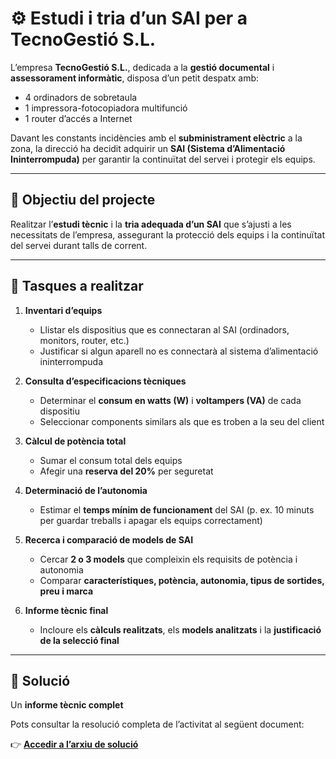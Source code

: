 # ⚙️ Estudi i tria d’un SAI per a TecnoGestió S.L.

L’empresa **TecnoGestió S.L.**, dedicada a la **gestió documental** i **assessorament informàtic**, disposa d’un petit despatx amb:

- 4 ordinadors de sobretaula  
- 1 impressora-fotocopiadora multifunció  
- 1 router d’accés a Internet  

Davant les constants incidències amb el **subministrament elèctric** a la zona, la direcció ha decidit adquirir un **SAI (Sistema d’Alimentació Ininterrompuda)** per garantir la continuïtat del servei i protegir els equips.

---

## 🎯 Objectiu del projecte

Realitzar l’**estudi tècnic** i la **tria adequada d’un SAI** que s’ajusti a les necessitats de l’empresa, assegurant la protecció dels equips i la continuïtat del servei durant talls de corrent.

---

## 🧩 Tasques a realitzar

1. **Inventari d’equips**  
   - Llistar els dispositius que es connectaran al SAI (ordinadors, monitors, router, etc.)  
   - Justificar si algun aparell no es connectarà al sistema d’alimentació ininterrompuda  

2. **Consulta d’especificacions tècniques**  
   - Determinar el **consum en watts (W)** i **voltampers (VA)** de cada dispositiu  
   - Seleccionar components similars als que es troben a la seu del client  

3. **Càlcul de potència total**  
   - Sumar el consum total dels equips  
   - Afegir una **reserva del 20%** per seguretat  

4. **Determinació de l’autonomia**  
   - Estimar el **temps mínim de funcionament** del SAI (p. ex. 10 minuts per guardar treballs i apagar els equips correctament)  

5. **Recerca i comparació de models de SAI**  
   - Cercar **2 o 3 models** que compleixin els requisits de potència i autonomia  
   - Comparar **característiques, potència, autonomia, tipus de sortides, preu i marca**

6. **Informe tècnic final**  
   - Incloure els **càlculs realitzats**, els **models analitzats** i la **justificació de la selecció final**

---


## 📄 Solució

Un **informe tècnic complet**

Pots consultar la resolució completa de l’activitat al següent document:

👉 [**Accedir a l’arxiu de solució**](./solució.md)

